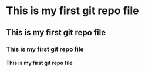 # This is my first git repo file 
## This is my first git repo file 
### This is my first git repo file 
#### This is my first git repo file  
